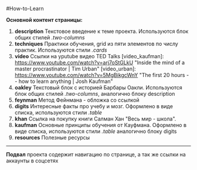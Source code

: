 #How-to-Learn

**Основной контент страницы:**

1. **description**
   Текстовое введение к теме проекта. Используются блок общих стилей _.two-columns_
2. **techniques**
   Практики обучения, grid из пяти элементов по числу практик. Используются стили _.cards_
3. **video**
   Ссылки на yputube видео TED Talks
   [video_kaufman]: https://www.youtube.com/watch?v=arj7oStGLkU "Inside the mind of a master procrastinator | Tim Urban"
   [video_urban]: https://www.youtube.com/watch?v=5MgBikgcWnY "The first 20 hours -- how to learn anything | Josh Kaufman"
4. **oakley**
   Текстовый блок с историей Барбары Оакли.
   Используются блок общих стилей _.two-columns_, аналогично блоку description
5. **feynman**
   Метод Фейнмана - обложка со ссылкой
6. **digits**
   Интересные факты про учебу и мозг. Оформлено в виде списка, используются стили _.table_
7. **khan**
   Ссылка на покупку книги Салман Хан "Весь мир - школа".
8. **kaufman**
   Основные принципы обучения от Кауфмана. Оформлено в виде списка, используются стили _.table_ аналогично блоку digits
9. **resources**
   Полезные ресурсы

---

**Подвал** проекта содержит навигацию по странице, а так же ссылки на аккаунты в соцсетях

